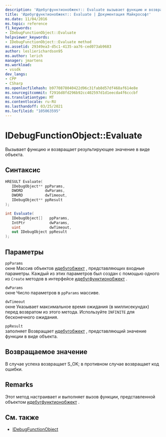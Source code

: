 ```yaml
---
description: 'Идебугфунктионобжект:: Evaluate вызывает функцию и возвращает результирующее значение в виде объекта.'
title: 'Идебугфунктионобжект:: Evaluate | Документация Майкрософт'
ms.date: 11/04/2016
ms.topic: reference
f1_keywords:
- IDebugFunctionObject::Evaluate
helpviewer_keywords:
- IDebugFunctionObject::Evaluate method
ms.assetid: 29349ea3-d5c1-4135-aa76-ced073ab9683
author: leslierichardson95
ms.author: lerich
manager: jmartens
ms.workload:
- vssdk
dev_langs:
- CPP
- CSharp
ms.openlocfilehash: b9770878040422d96c31fab8d57df468af614e8e
ms.sourcegitcommit: f2916d8fd296b92cc402597d1d1eecda4f6cccbf
ms.translationtype: MT
ms.contentlocale: ru-RU
ms.lasthandoff: 03/25/2021
ms.locfileid: "105063595"
---
```

# <a name="idebugfunctionobjectevaluate"></a>IDebugFunctionObject::Evaluate
Вызывает функцию и возвращает результирующее значение в виде объекта.

## <a name="syntax"></a>Синтаксис

```cpp
HRESULT Evaluate( 
   IDebugObject** ppParams,
   DWORD          dwParams,
   DWORD          dwTimeout,
   IDebugObject** ppResult
);
```

```csharp
int Evaluate(
   IDebugObject[]   ppParams,
   IntPtr           dwParams,
   uint             dwTimeout,
   out IDebugObject ppResult
);
```

## <a name="parameters"></a>Параметры
`ppParams`\
окне Массив объектов [идебугобжект](../../../extensibility/debugger/reference/idebugobject.md) , представляющих входные параметры. Каждый из этих параметров был создан с помощью одного из `Create` методов в интерфейсе [идебугфунктионобжект](../../../extensibility/debugger/reference/idebugfunctionobject.md) .

`dwParams`\
окне Число параметров в `ppParams` массиве.

`dwTimeout`\
окне Указывает максимальное время ожидания (в миллисекундах) перед возвратом из этого метода. Используйте `INFINITE` для бесконечного ожидания.

`ppResult`\
заполняет Возвращает [идебугобжект](../../../extensibility/debugger/reference/idebugobject.md) , представляющий значение функции в виде объекта.

## <a name="return-value"></a>Возвращаемое значение
 В случае успеха возвращает S_OK; в противном случае возвращает код ошибки.

## <a name="remarks"></a>Remarks
 Этот метод настраивает и выполняет вызов функции, представленной объектом [идебугфунктионобжект](../../../extensibility/debugger/reference/idebugfunctionobject.md) .

## <a name="see-also"></a>См. также
- [IDebugFunctionObject](../../../extensibility/debugger/reference/idebugfunctionobject.md)
